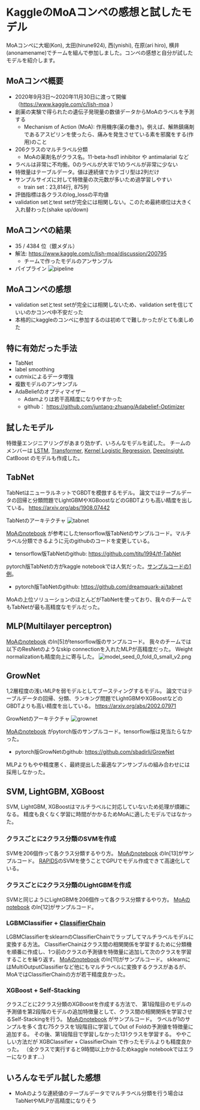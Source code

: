 # KaggleのMoAコンペの感想と試したモデル
MoAコンペに大堀(Kon), 太田(hirune924), 西(ynishi), 在原(ari hiro), 横井(anonamename)でチームを組んで参加しました。コンペの感想と自分が試したモデルを紹介します。

## MoAコンペ概要
- 2020年9月3日〜2020年11月30日に渡って開催（https://www.kaggle.com/c/lish-moa ）
- 創薬の実験で得られたの遺伝子発現量の数値データからMoAのラベルを予測する
	- Mechanism of Action (MoA): 作用機序(薬の働き)。例えば、解熱鎮痛剤であるアスピリンを使ったら、痛みを発生させている素を邪魔をする(作用)のこと
- 206クラスのマルチラベル分類
	- MoAの薬剤名がクラス名。11-beta-hsd1 inhibitor や antimalarial など
- ラベルは非常に不均衡。0のラベルが大半で1のラベルが非常に少ない
- 特徴量はテーブルデータ。値は連続値でカテゴリ型は2列だけ
- サンプルサイズに対して特徴量の次元数が多いため過学習しやすい
  - train set：23,814行, 875列
- 評価指標は各クラスのlog_lossの平均値
- validation setとtest setが完全には相関しない。このため最終順位は大きく入れ替わった(shake up/down)

## MoAコンペの結果
- 35 / 4384 位（銀メダル）
- 解法: https://www.kaggle.com/c/lish-moa/discussion/200795
	- チームで作ったモデルのアンサンブル
- パイプライン
![pipeline](https://www.googleapis.com/download/storage/v1/b/kaggle-forum-message-attachments/o/inbox%2F2350982%2Fbc8d816ce80c4b07e2cab451d1c30085%2Fmoa.png?generation=1606888296177049&alt=media)

## MoAコンペの感想
- validation setとtest setが完全には相関しないため、validation setを信じていいのかコンペ中不安だった
- 本格的にkaggleのコンペに参加するのは初めてで難しかったがとても楽しめた

## 特に有効だった手法
- TabNet
- label smoothing
- cutmixによるデータ増強
- 複数モデルのアンサンブル
- AdaBeliefのオプティマイザー
    - Adamよりは若干高精度になりやすかった
    - github： https://github.com/juntang-zhuang/Adabelief-Optimizer

## 試したモデル
特徴量エンジニアリングがあまり効かず、いろんなモデルを試した。
チームのメンバーは
[LSTM](https://www.kaggle.com/yxohrxn/lstmclassifier-fit), [Transformer](https://www.kaggle.com/gogo827jz/moa-lstm-pure-transformer-fast-and-not-bad), [Kernel Logistic Regression](https://www.kaggle.com/gogo827jz/kernel-logistic-regression-one-for-206-targets ), [DeepInsight](https://www.kaggle.com/markpeng/deepinsight-efficientnet-b3-noisystudent), CatBoost
のモデルも作成した。


## TabNet
TabNetはニューラルネットでGBDTを模倣するモデル。
論文ではテーブルデータの回帰と分類問題でLightGBMやXGBoostなどのGBDTよりも高い精度を出している。
https://arxiv.org/abs/1908.07442

TabNetのアーキテクチャ
![tabnet](https://github.com/titu1994/tf-TabNet/blob/master/images/TabNet.png?raw=true)

[MoAのnotebook](https://www.kaggle.com/gogo827jz/moa-stacked-tabnet-baseline-tensorflow-2-0 ) が参考にしたtensorflow版TabNetのサンプルコード。マルチラベル分類できるように元のgithubのコードを変更している。
- tensorflow版TabNetのgithub: https://github.com/titu1994/tf-TabNet

pytorch版TabNetの方がkaggle notebookでは人気だった。[サンプルコードの1例](https://www.kaggle.com/hiramcho/moa-tabnet-with-pca-rank-gauss)。
- pytorch版TabNetのgithub: https://github.com/dreamquark-ai/tabnet

MoAの上位ソリューションのほとんどがTabNetを使っており、我々のチームでもTabNetが最も高精度なモデルだった。


## MLP(Multilayer perceptron)
[MoAのnotebook](https://www.kaggle.com/yxohrxn/resnetclassifier-fit ) のIn[5]がtensorflow版のサンプルコード。
我々のチームでは以下のResNetのようなskip connectionを入れたMLPが高精度だった。
Weight normalizationも精度向上に寄与した。
![model_seed_0_fold_0_small_v2.png](model_seed_0_fold_0_small_v2.png )


## GrowNet
1,2層程度の浅いMLPを弱モデルとしてブースティングするモデル。
論文ではテーブルデータの回帰、分類、ランキング問題でLightGBMやXGBoostなどのGBDTよりも高い精度を出している。
https://arxiv.org/abs/2002.07971

GrowNetのアーキテクチャ
![grownet](https://raw.githubusercontent.com/sbadirli/GrowNet/master/Model.png )

[MoAのnotebook](https://www.kaggle.com/anonamename/moa-grownet ) がpytorch版のサンプルコード。tensorflow版は見当たらなかった。

- pytorch版GrowNetのgithub: https://github.com/sbadirli/GrowNet

MLPよりもやや精度悪く、最終提出した最適なアンサンブルの組み合わせには採用しなかった。


## SVM, LightGBM, XGBoost
SVM, LightGBM, XGBoostはマルチラベルに対応していないため処理が煩雑になる。
精度も良くなく学習に時間がかかるためMoAに適したモデルではなかった。

### クラスごとに2クラス分類のSVMを作成
SVMを206個作って各クラス分類するやり方。
[MoAのnotebook](https://www.kaggle.com/anonamename/moa-rapids-svm-seed01 ) のIn[13]がサンプルコード。
[RAPIDS](https://rapids.ai/)のSVMを使うことでGPUでモデル作成できて高速化している。

### クラスごとに2クラス分類のLightGBMを作成
SVMと同じようにLightGBMを206個作って各クラス分類するやり方。
[MoAのnotebook](https://www.kaggle.com/anonamename/moa-lightgbm ) のIn[12]がサンプルコード。

### LGBMClassifier + [ClassifierChain](https://scikit-learn.org/stable/modules/generated/sklearn.multioutput.ClassifierChain.html)
LGBMClassifierをsklearnのClassifierChainでラップしてマルチラベルモデルに変換する方法。
ClassifierChainはクラス間の相関関係を学習するために分類機を順番に作成し、1つ前のクラスの予測値を特徴量に追加して次のクラスを学習することを繰り返す。
[MoAのnotebook](https://www.kaggle.com/anonamename/moa-lgbmclassifier-classifierchain ) のIn[11]がサンプルコード。
sklearnにはMultiOutputClassifierなど他にもマルチラベルに変換するクラスがあるが、MoAではClassifierChainの方が若干精度良かった。

### XGBoost + Self-Stacking
クラスごとに2クラス分類のXGBoostを作成する方法で、
第1段階目のモデルの予測値を第2段階のモデルの追加特徴量として、クラス間の相関関係を学習させるSelf-Stackingを行う。
[MoAのnotebook](https://www.kaggle.com/anonamename/moa-self-stacking-xgboost) がサンプルコード。
ラベルが1のサンプルを多く含む75クラスを1段階目に学習してOut of Foldの予測値を特徴量に追加する。
その後、第1段階目で学習しなかった131クラスを学習する。
ややこしい方法だが XGBClassifier + ClassifierChain で作ったモデルよりも精度良かった。
（全クラスで実行すると9時間以上かかるためkaggle notebookではエラーになります…）


## いろんなモデル試した感想
- MoAのような連続値のテーブルデータでマルチラベル分類を行う場合はTabNetやMLPが高精度になりそう
